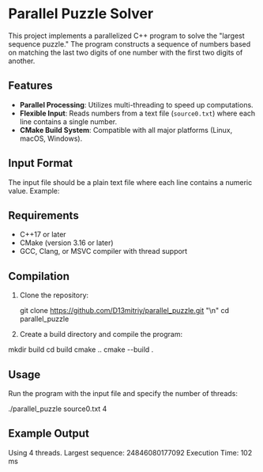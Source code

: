 # Parallel Puzzle Solver

This project implements a parallelized C++ program to solve the "largest sequence puzzle." The program constructs a sequence of numbers based on matching the last two digits of one number with the first two digits of another.

## Features
- **Parallel Processing**: Utilizes multi-threading to speed up computations.
- **Flexible Input**: Reads numbers from a text file (`source0.txt`) where each line contains a single number.
- **CMake Build System**: Compatible with all major platforms (Linux, macOS, Windows).

## Input Format
The input file should be a plain text file where each line contains a numeric value. Example:

## Requirements
- C++17 or later
- CMake (version 3.16 or later)
- GCC, Clang, or MSVC compiler with thread support

## Compilation
1. Clone the repository:
   
   git clone https://github.com/D13mitriy/parallel_puzzle.git "\n"
   cd parallel_puzzle

2. Create a build directory and compile the program:

mkdir build
cd build
cmake ..
cmake --build .

## Usage

Run the program with the input file and specify the number of threads:

./parallel_puzzle source0.txt 4

## Example Output

Using 4 threads.
Largest sequence: 24846080177092
Execution Time: 102 ms
